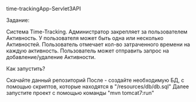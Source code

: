 time-trackingApp-Servlet3API

Задание:

Система Time-Tracking. Администратор закрепляет за пользователем
Активность. У пользователя может быть одна или несколько Активностей.
Пользователь отмечает кол-во затраченного времени на каждую активность.
Пользователь может отправить запрос на добавление/удаление Активности.

Как запустить?

Скачайте данный репозиторий
После - создайте необходимую БД, с помощью скриптов, которые находятся в "/resources/db/db.sql"
Далее запустите проект с помощью команды "mvn tomcat7:run"
